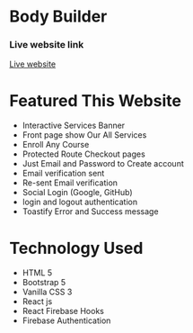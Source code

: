 # Body Builder

### Live website link

[Live website](https://body-builder-43fde.web.app/)

# Featured This Website

- Interactive Services Banner
- Front page show Our All Services
- Enroll Any Course
- Protected Route Checkout pages
- Just Email and Password to Create account
- Email verification sent
- Re-sent Email verification
- Social Login (Google, GitHub)
- login and logout authentication
- Toastify Error and Success message

# Technology Used

- HTML 5
- Bootstrap 5
- Vanilla CSS 3
- React js
- React Firebase Hooks
- Firebase Authentication
